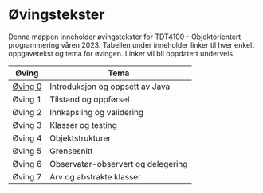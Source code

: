 # Øvingstekster

Denne mappen inneholder øvingstekster for TDT4100 - Objektorientert programmering våren 2023. Tabellen under inneholder linker til hver enkelt oppgavetekst og tema for øvingen. Linker vil bli oppdatert underveis.

| Øving                         | Tema                               |
| ----------------------------- | ---------------------------------- |
| [Øving 0](./oving0/README.md) | Introduksjon og oppsett av Java    |
| Øving 1                       | Tilstand og oppførsel              |
| Øving 2                       | Innkapsling og validering          |
| Øving 3                       | Klasser og testing                 |
| Øving 4                       | Objektstrukturer                   |
| Øving 5                       | Grensesnitt                        |
| Øving 6                       | Observatør-observert og delegering |
| Øving 7                       | Arv og abstrakte klasser           |
